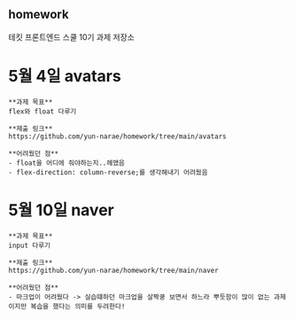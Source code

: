## homework
테킷 프론트엔드 스쿨 10기 과제 저장소

# 5월 4일 avatars
    **과제 목표**
    flex와 float 다루기

    **제출 링크**
    https://github.com/yun-narae/homework/tree/main/avatars

    **어려웠던 점**
    - float을 어디에 줘야하는지..헤맸음
    - flex-direction: column-reverse;를 생각해내기 어려웠음

# 5월 10일 naver 
    **과제 목표**
    input 다루기

    **제출 링크**
    https://github.com/yun-narae/homework/tree/main/naver

    **어려웠던 점**
    - 마크업이 어려웠다 -> 실습떄하던 마크업을 살짝쿵 보면서 하느라 뿌듯함이 많이 없는 과제이지만 복습을 했다는 의미를 두려한다!

